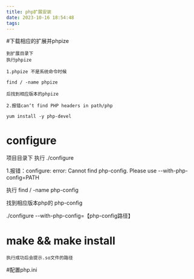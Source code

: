 ```yaml
---
title: php扩展安装
date: 2023-10-16 18:54:48
tags:
---
```



#下载相应的扩展并phpize

    到扩展目录下
    执行phpize
    
    1.phpize 不是系统命令时候
    
    find / -name phpize 
    
    后找到相应版本的phpize
    
    2.报错can‘t find PHP headers in path/php
    
    yum install -y php-devel
    
 # configure
 
 项目目录下
 执行 ./configure
 
 1.报错：configure: error: Cannot find php-config. Please use --with-php-config=PATH
 
 执行 find / -name php-config
 
 找到相应版本php的 php-config
 
 ./configure --with-php-config=【php-config路径】
 

 
 # make && make install
 
    执行成功后会提示.so文件的路径
 
 #配置php.ini
 
 
 